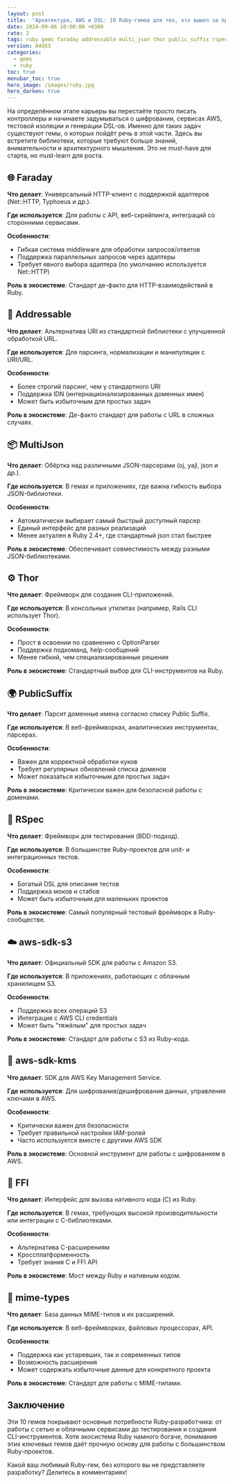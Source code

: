 ```yaml
---
layout: post
title:  "Архитектура, AWS и DSL: 10 Ruby-гемов для тех, кто вышел за пределы Hello World. Часть III"
date: 2024-09-06 10:00:00 +0300
rate: 2
tags: ruby gems faraday addressable multi_json thor public_suffix rspec aws-sdk-s3 aws-sdk-kms ffi mime-types
version: A49X3
categories:
  - gems
  - ruby
toc: true
menubar_toc: true
hero_image: /images/ruby.jpg
hero_darken: true
---
```


На определённом этапе карьеры вы перестаёте просто писать контроллеры и начинаете задумываться о шифровании, сервисах AWS, тестовой изоляции и генерации DSL-ов. Именно для таких задач существуют гемы, о которых пойдёт речь в этой части. Здесь вы встретите библиотеки, которые требуют больше знаний, внимательности и архитектурного мышления. Это не must-have для старта, но must-learn для роста.

## 🌐 Faraday

**Что делает**: Универсальный HTTP-клиент с поддержкой адаптеров (Net::HTTP, Typhoeus и др.).

**Где используется**: Для работы с API, веб-скрейпинга, интеграций со сторонними сервисами.

**Особенности**:
- Гибкая система middleware для обработки запросов/ответов
- Поддержка параллельных запросов через адаптеры
- Требует явного выбора адаптера (по умолчанию используется Net::HTTP)

**Роль в экосистеме**: Стандарт де-факто для HTTP-взаимодействий в Ruby.

## 📍 Addressable

**Что делает**: Альтернатива URI из стандартной библиотеки с улучшенной обработкой URL.

**Где используется**: Для парсинга, нормализации и манипуляции с URI/URL.

**Особенности**:
- Более строгий парсинг, чем у стандартного URI
- Поддержка IDN (интернационализированных доменных имен)
- Может быть избыточным для простых задач

**Роль в экосистеме**: Де-факто стандарт для работы с URL в сложных случаях.

## 📦 MultiJson

**Что делает**: Обёртка над различными JSON-парсерами (oj, yajl, json и др.).

**Где используется**: В гемах и приложениях, где важна гибкость выбора JSON-библиотеки.

**Особенности**:
- Автоматически выбирает самый быстрый доступный парсер
- Единый интерфейс для разных реализаций
- Менее актуален в Ruby 2.4+, где стандартный json стал быстрее

**Роль в экосистеме**: Обеспечивает совместимость между разными JSON-библиотеками.

## ⚙️ Thor

**Что делает**: Фреймворк для создания CLI-приложений.

**Где используется**: В консольных утилитах (например, Rails CLI использует Thor).

**Особенности**:
- Прост в освоении по сравнению с OptionParser
- Поддержка подкоманд, help-сообщений
- Менее гибкий, чем специализированные решения

**Роль в экосистеме**: Стандартный выбор для CLI-инструментов на Ruby.

## 🌍 PublicSuffix

**Что делает**: Парсит доменные имена согласно списку Public Suffix.

**Где используется**: В веб-фреймворках, аналитических инструментах, парсерах.

**Особенности**:
- Важен для корректной обработки куков
- Требует регулярных обновлений списка доменов
- Может показаться избыточным для простых задач

**Роль в экосистеме**: Критически важен для безопасной работы с доменами.

## 🧪 RSpec

**Что делает**: Фреймворк для тестирования (BDD-подход).

**Где используется**: В большинстве Ruby-проектов для unit- и интеграционных тестов.

**Особенности**:
- Богатый DSL для описания тестов
- Поддержка моков и стабов
- Может быть избыточным для маленьких проектов

**Роль в экосистеме**: Самый популярный тестовый фреймворк в Ruby-сообществе.

## ☁️ aws-sdk-s3

**Что делает**: Официальный SDK для работы с Amazon S3.

**Где используется**: В приложениях, работающих с облачным хранилищем S3.

**Особенности**:
- Поддержка всех операций S3
- Интеграция с AWS CLI credentials
- Может быть "тяжёлым" для простых задач

**Роль в экосистеме**: Стандарт для работы с S3 из Ruby-кода.

## 🔐 aws-sdk-kms

**Что делает**: SDK для AWS Key Management Service.

**Где используется**: Для шифрования/дешифрования данных, управления ключами в AWS.

**Особенности**:
- Критически важен для безопасности
- Требует правильной настройки IAM-ролей
- Часто используется вместе с другими AWS SDK

**Роль в экосистеме**: Основной инструмент для работы с шифрованием в AWS.

## 🔗 FFI

**Что делает**: Интерфейс для вызова нативного кода (C) из Ruby.

**Где используется**: В гемах, требующих высокой производительности или интеграции с C-библиотеками.

**Особенности**:
- Альтернатива C-расширениям
- Кроссплатформенность
- Требует знания C и FFI API

**Роль в экосистеме**: Мост между Ruby и нативным кодом.

## 📎 mime-types

**Что делает**: База данных MIME-типов и их расширений.

**Где используется**: В веб-фреймворках, файловых процессорах, API.

**Особенности**:
- Поддержка как устаревших, так и современных типов
- Возможность расширения
- Может содержать избыточные данные для конкретного проекта

**Роль в экосистеме**: Стандарт для работы с MIME-типами.

## Заключение

Эти 10 гемов покрывают основные потребности Ruby-разработчика: от работы с сетью и облачными сервисами до тестирования и создания CLI-инструментов. Хотя экосистема Ruby намного богаче, понимание этих ключевых гемов даёт прочную основу для работы с большинством Ruby-проектов.

Какой ваш любимый Ruby-гем, без которого вы не представляете разработку? Делитесь в комментариях!